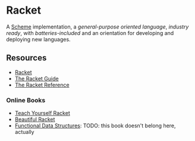 Racket
======

A [Scheme][scheme] implementation, a _general-purpose oriented language_,
_industry ready_, with _batteries-included_ and an orientation for developing
and deploying new languages.


Resources
---------

 - [Racket](http://racket-lang.org/)
 - [The Racket Guide](https://docs.racket-lang.org/guide/)
 - [The Racket Reference](https://docs.racket-lang.org/reference/)


### Online Books

 - [Teach Yourself Racket](https://cs.uwaterloo.ca/~plragde/flaneries/TYR/)
 - [Beautiful Racket](http://beautifulracket.com/)
 - [Functional Data Structures](https://cs.uwaterloo.ca/~plragde/flaneries/FDS):
   TODO: this book doesn't belong here, actually


[scheme]:	http://www.scheme.com/tspl4/
